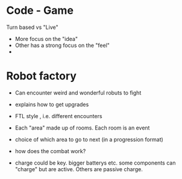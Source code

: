 # Code - Game

Turn based vs "Live"
- More focus on the "idea"
- Other has a strong focus on the "feel"
- 

# Robot factory
- Can encounter weird and wonderful robuts to fight
- explains how to get upgrades
- FTL style , i.e. different encounters
- Each "area" made up of rooms. Each room is an event
- choice of which area to go to next (in a progression format)

- how does the combat work?
- charge could be key. bigger batterys etc. some components can "charge" but are active. Others are passive charge.


